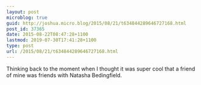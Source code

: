 ```yaml
---
layout: post
microblog: true
guid: http://joshua.micro.blog/2015/08/21/t634844289646727168.html
post_id: 37365
date: 2015-08-22T08:47:28+1100
lastmod: 2019-07-30T17:41:28+1100
type: post
url: /2015/08/21/t634844289646727168.html
---
```

Thinking back to the moment when I thought it was super cool that a friend of mine was friends with Natasha Bedingfield.
